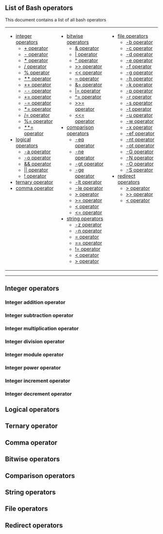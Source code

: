 ## List of Bash operators

This document contains a list of all bash operators 

<table>
  <tr><td width=33% valign=top>

- [integer operators](#integer-operators)
  - [+ operator](#integer-addition-operator)
  - [- operator](#integer-subtraction-operator)
  - [* operator](#integer-multiplication-operator)
  - [/ operator](#integer-division-operator)
  - [% operator](#integer-module-operator)
  - [** operator](#integer-power-operator)
  - [++ operator](#integer-increment-operator)
  - [-- operator](#integer-decrement-operator)
  - [+= operator]()
  - [-= operator]()
  - [*= operator]()
  - [/= operator]()
  - [%= operator]()
  - [**= operator]()
- [logical operators](#logical-operators)
  - [-a operator]()
  - [-o operator]()
  - [&& operator]()
  - [|| operator]()
  - [! operator]()
- [ternary operator](#ternary-operator)
- [comma operator](#comma-operator)

</td><td width=33% valign=top>

- [bitwise operators](#bitwise-operators)
  - [& operator]()
  - [| operator]()
  - [^ operator]()
  - [>> operator]()
  - [<< operator]()
  - [~ operator]()
  - [&= operator]()
  - [|= operator]()
  - [^= operator]()
  - [>>= operator]()
  - [<<= operator]()
- [comparison operators](#comparison-operators)
  - [-eq operator]()
  - [-ne operator]()
  - [-gt operator]()
  - [-ge operator]()
  - [-lt operator]()
  - [-le operator]()
  - [> operator]()
  - [>= operator]()
  - [< operator]()
  - [<= operator]()
- [string operators](#string-operators)
  - [-z operator]()
  - [-n operator]()
  - [= operator]()
  - [== operator]()
  - [!= operator]()
  - [< operator]()
  - [> operator]()

</td><td width=33% valign=top>

- [file operators](#file-operators)
  - [-b operator]()
  - [-c operator]()
  - [-d operator]()
  - [-e operator]()
  - [-f operator]()
  - [-g operator]()
  - [-h operator]()
  - [-k operator]()
  - [-p operator]()
  - [-r operator]()
  - [-s operator]()
  - [-t operator]()
  - [-u operator]()
  - [-w operator]()
  - [-x operator]()
  - [-ef operator]()
  - [-nt operator]()
  - [-ot operator]()
  - [-G operator]()
  - [-N operator]()
  - [-O operator]()
  - [-S operator]()
- [redirect operators](#redirect-operators)
  - [> operator]()
  - [>> operator]()
  - [< operator]()
    </td>
  </tr>
</table>

***

## Integer operators

### Integer addition operator

### Integer subtraction operator

### Integer multiplication operator

### Integer division operator

### Integer module operator

### Integer power operator

### Integer increment operator

### Integer decrement operator

## Logical operators

## Ternary operator

## Comma operator

## Bitwise operators

## Comparison operators

## String operators

## File operators

## Redirect operators
